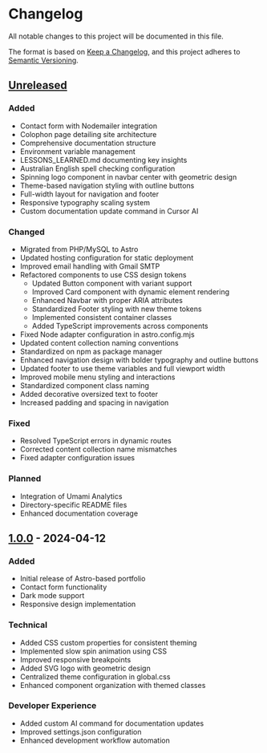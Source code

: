 # Changelog

All notable changes to this project will be documented in this file.

The format is based on [Keep a Changelog](https://keepachangelog.com/en/1.0.0/),
and this project adheres to [Semantic Versioning](https://semver.org/spec/v2.0.0.html).

## [Unreleased]

### Added

- Contact form with Nodemailer integration
- Colophon page detailing site architecture
- Comprehensive documentation structure
- Environment variable management
- LESSONS_LEARNED.md documenting key insights
- Australian English spell checking configuration
- Spinning logo component in navbar center with geometric design
- Theme-based navigation styling with outline buttons
- Full-width layout for navigation and footer
- Responsive typography scaling system
- Custom documentation update command in Cursor AI

### Changed

- Migrated from PHP/MySQL to Astro
- Updated hosting configuration for static deployment
- Improved email handling with Gmail SMTP
- Refactored components to use CSS design tokens
  - Updated Button component with variant support
  - Improved Card component with dynamic element rendering
  - Enhanced Navbar with proper ARIA attributes
  - Standardized Footer styling with new theme tokens
  - Implemented consistent container classes
  - Added TypeScript improvements across components
- Fixed Node adapter configuration in astro.config.mjs
- Updated content collection naming conventions
- Standardized on npm as package manager
- Enhanced navigation design with bolder typography and outline buttons
- Updated footer to use theme variables and full viewport width
- Improved mobile menu styling and interactions
- Standardized component class naming
- Added decorative oversized text to footer
- Increased padding and spacing in navigation

### Fixed

- Resolved TypeScript errors in dynamic routes
- Corrected content collection name mismatches
- Fixed adapter configuration issues

### Planned

- Integration of Umami Analytics
- Directory-specific README files
- Enhanced documentation coverage

## [1.0.0] - 2024-04-12

### Added

- Initial release of Astro-based portfolio
- Contact form functionality
- Dark mode support
- Responsive design implementation

### Technical

- Added CSS custom properties for consistent theming
- Implemented slow spin animation using CSS
- Improved responsive breakpoints
- Added SVG logo with geometric design
- Centralized theme configuration in global.css
- Enhanced component organization with themed classes

### Developer Experience

- Added custom AI command for documentation updates
- Improved settings.json configuration
- Enhanced development workflow automation

[Unreleased]: https://github.com/Duds/dale-rogers-portfolio/compare/v1.0.0...HEAD
[1.0.0]: https://github.com/Duds/dale-rogers-portfolio/releases/tag/v1.0.0
